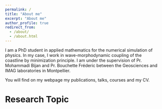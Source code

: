 ```yaml
---
permalink: /
title: "About me"
excerpt: "About me"
author_profile: true
redirect_from: 
  - /about/
  - /about.html
---
```


I am a PhD student in applied mathematics for the numerical simulation of physics. In my case, I work in wave-morphodynamic coupling of the coastline by minimization principle. I am under the supervision of Pr. Mohammadi Bijan and Pr. Bouchette Fréderic between the Geosciences and IMAG laboratories in Montpellier.

You will find on my webpage my publications, talks, courses and my CV.

Research Topic
======
